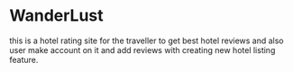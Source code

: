 # WanderLust 

this is a hotel rating site for the traveller to get best hotel reviews and also user make account on it and add reviews with creating new hotel listing feature.

